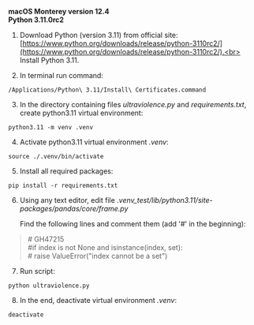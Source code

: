 **macOS Monterey version 12.4**<br>
**Python 3.11.0rc2**


1. Download Python (version 3.11) from official site:
[https://www.python.org/downloads/release/python-3110rc2/](https://www.python.org/downloads/release/python-3110rc2/).<br>
Install Python 3.11.

2. In terminal run command:<br>
```
/Applications/Python\ 3.11/Install\ Certificates.command
```

3. In the directory containing files *ultraviolence.py* and *requirements.txt*, create python3.11 virtual environment:<br>
```
python3.11 -m venv .venv
```

4. Activate python3.11 virtual environment *.venv*:<br>
```
source ./.venv/bin/activate
```

5. Install all required packages:<br>
```
pip install -r requirements.txt
```

6. Using any text editor, edit file *.venv_test/lib/python3.11/site-packages/pandas/core/frame.py*<br>

    Find the following lines and comment them (add '#' in the beginning):<br>

>\# GH47215<br>
>\#if index is not None and isinstance(index, set):<br>
>\#    raise ValueError("index cannot be a set")<br>


7. Run script:<br>
```
python ultraviolence.py
```

8. In the end, deactivate virtual environment *.venv*:<br>
```
deactivate
```
